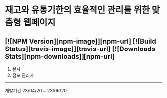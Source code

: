 # 재고와 유통기한의 효율적인 관리를 위한 맞춤형 웹페이지 

[![NPM Version][npm-image]][npm-url]
[![Build Status][travis-image]][travis-url]
[![Downloads Stats][npm-downloads]][npm-url]
----
1. 본사
2. 점포 관리자
---
 개발기간 23/04/20 ~ 23/06/20

